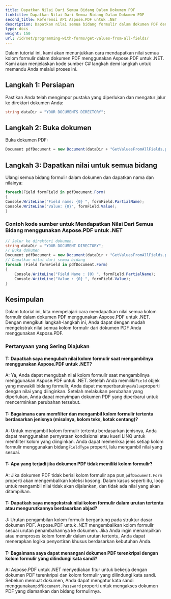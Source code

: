 ```yaml
---
title: Dapatkan Nilai Dari Semua Bidang Dalam Dokumen PDF
linktitle: Dapatkan Nilai Dari Semua Bidang Dalam Dokumen PDF
second_title: Referensi API Aspose.PDF untuk .NET
description: Dapatkan nilai semua bidang formulir dalam dokumen PDF dengan mudah dengan Aspose.PDF untuk .NET.
type: docs
weight: 150
url: /id/net/programming-with-forms/get-values-from-all-fields/
---
```

Dalam tutorial ini, kami akan menunjukkan cara mendapatkan nilai semua kolom formulir dalam dokumen PDF menggunakan Aspose.PDF untuk .NET. Kami akan menjelaskan kode sumber C# langkah demi langkah untuk memandu Anda melalui proses ini.

## Langkah 1: Persiapan

Pastikan Anda telah mengimpor pustaka yang diperlukan dan mengatur jalur ke direktori dokumen Anda:

```csharp
string dataDir = "YOUR DOCUMENTS DIRECTORY";
```

## Langkah 2: Buka dokumen

Buka dokumen PDF:

```csharp
Document pdfDocument = new Document(dataDir + "GetValuesFromAllFields.pdf");
```

## Langkah 3: Dapatkan nilai untuk semua bidang

Ulangi semua bidang formulir dalam dokumen dan dapatkan nama dan nilainya:

```csharp
foreach(Field formField in pdfDocument.Form)
{
Console.WriteLine("Field name: {0} ", formField.PartialName);
Console.WriteLine("Value: {0}", formField.Value);
}
```

### Contoh kode sumber untuk Mendapatkan Nilai Dari Semua Bidang menggunakan Aspose.PDF untuk .NET 
```csharp
// Jalur ke direktori dokumen.
string dataDir = "YOUR DOCUMENT DIRECTORY";
// Buka dokumen
Document pdfDocument = new Document(dataDir + "GetValuesFromAllFields.pdf");
// Dapatkan nilai dari semua bidang
foreach (Field formField in pdfDocument.Form)
{
	Console.WriteLine("Field Name : {0} ", formField.PartialName);
	Console.WriteLine("Value : {0} ", formField.Value);
}
```

## Kesimpulan

Dalam tutorial ini, kita mempelajari cara mendapatkan nilai semua kolom formulir dalam dokumen PDF menggunakan Aspose.PDF untuk .NET. Dengan mengikuti langkah-langkah ini, Anda dapat dengan mudah mengekstrak nilai semua kolom formulir dari dokumen PDF Anda menggunakan Aspose.PDF.

### Pertanyaan yang Sering Diajukan

#### T: Dapatkah saya mengubah nilai kolom formulir saat mengambilnya menggunakan Aspose.PDF untuk .NET?

 A: Ya, Anda dapat mengubah nilai kolom formulir saat mengambilnya menggunakan Aspose.PDF untuk .NET. Setelah Anda memiliki`Field` objek yang mewakili bidang formulir, Anda dapat memperbaruinya`Value`properti dengan nilai yang diinginkan. Setelah melakukan perubahan yang diperlukan, Anda dapat menyimpan dokumen PDF yang diperbarui untuk mencerminkan perubahan tersebut.

#### T: Bagaimana cara memfilter dan mengambil kolom formulir tertentu berdasarkan jenisnya (misalnya, kolom teks, kotak centang)?

 A: Untuk mengambil kolom formulir tertentu berdasarkan jenisnya, Anda dapat menggunakan pernyataan kondisional atau kueri LINQ untuk memfilter kolom yang diinginkan. Anda dapat memeriksa jenis setiap kolom formulir menggunakan bidang`FieldType` properti, lalu mengambil nilai yang sesuai.

#### T: Apa yang terjadi jika dokumen PDF tidak memiliki kolom formulir?

 A: Jika dokumen PDF tidak berisi kolom formulir apa pun,`pdfDocument.Form` properti akan mengembalikan koleksi kosong. Dalam kasus seperti itu, loop untuk mengambil nilai tidak akan dijalankan, dan tidak ada nilai yang akan ditampilkan.

#### T: Dapatkah saya mengekstrak nilai kolom formulir dalam urutan tertentu atau mengurutkannya berdasarkan abjad?

J: Urutan pengambilan kolom formulir bergantung pada struktur dasar dokumen PDF. Aspose.PDF untuk .NET mengembalikan kolom formulir sesuai urutan penambahannya ke dokumen. Jika Anda ingin menampilkan atau memproses kolom formulir dalam urutan tertentu, Anda dapat menerapkan logika penyortiran khusus berdasarkan kebutuhan Anda.

#### T: Bagaimana saya dapat menangani dokumen PDF terenkripsi dengan kolom formulir yang dilindungi kata sandi?

 A: Aspose.PDF untuk .NET menyediakan fitur untuk bekerja dengan dokumen PDF terenkripsi dan kolom formulir yang dilindungi kata sandi. Sebelum memuat dokumen, Anda dapat mengatur kata sandi menggunakan`pdfDocument.Password` properti untuk mengakses dokumen PDF yang diamankan dan bidang formulirnya.